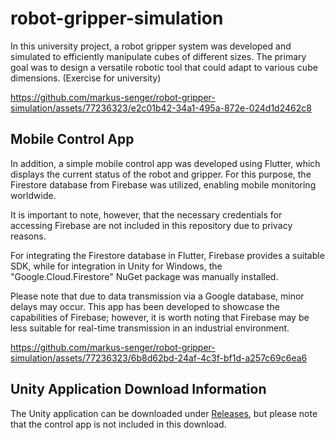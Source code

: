 # robot-gripper-simulation
In this university project, a robot gripper system was developed and simulated to efficiently manipulate cubes of different sizes. The primary goal was to design a versatile robotic tool that could adapt to various cube dimensions. (Exercise for university)

https://github.com/markus-senger/robot-gripper-simulation/assets/77236323/e2c01b42-34a1-495a-872e-024d1d2462c8


## Mobile Control App
In addition, a simple mobile control app was developed using Flutter, which displays the current status of the robot and gripper. For this purpose, the Firestore database from Firebase was utilized, enabling mobile monitoring worldwide.

It is important to note, however, that the necessary credentials for accessing Firebase are not included in this repository due to privacy reasons.

For integrating the Firestore database in Flutter, Firebase provides a suitable SDK, while for integration in Unity for Windows, the "Google.Cloud.Firestore" NuGet package was manually installed.

Please note that due to data transmission via a Google database, minor delays may occur. This app has been developed to showcase the capabilities of Firebase; however, it is worth noting that Firebase may be less suitable for real-time transmission in an industrial environment.


https://github.com/markus-senger/robot-gripper-simulation/assets/77236323/6b8d62bd-24af-4c3f-bf1d-a257c69c6ea6


## Unity Application Download Information
The Unity application can be downloaded under [Releases](https://github.com/markus-senger/robot-gripper-simulation/releases/tag/v1-2023-12-03), but please note that the control app is not included in this download.


